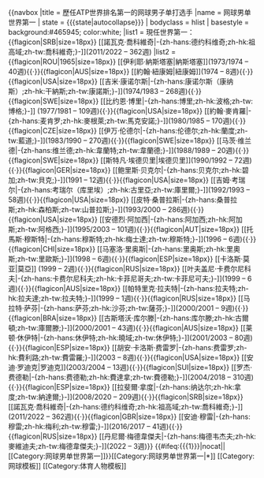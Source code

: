 {{navbox
|title = 歷任ATP世界排名第一的网球男子单打选手
|name  = 网球男单世界第一
| state     = {{{state|autocollapse}}}
| bodyclass = hlist
| basestyle = background:#465945; color:white;
|list1 = 現任世界第一：{{flagicon|SRB|size=18px}} [[諾瓦克·喬科維奇|-{zh-hans:德约科维奇;zh-hk:祖高域;zh-tw:喬科維奇;}-]](2011/2022 – 362週)
|list2 =
{{flagicon|ROU|1965|size=18px}} [[伊利耶·納斯塔塞|納斯塔塞]](1973/1974 – 40週){{·}}{{flagicon|AUS|size=18px}} [[約翰·紐康姆|紐康姆]](1974 – 8週){{·}}{{flagicon|USA|size=18px}} [[吉米·康诺尔斯|-{zh-hans:康诺尔斯（康纳斯）;zh-hk:干納斯;zh-tw:康諾斯;}-]](1974/1983 – 268週){{·}}{{flagicon|SWE|size=18px}} [[比约恩·博里|-{zh-hans:博里;zh-hk:波格;zh-tw:博格;}-]] (1977/1981 – 109週){{·}}{{flagicon|USA|size=18px}} [[約翰·麥肯羅|-{zh-hans:麦肯罗;zh-hk:麥根萊;zh-tw:馬克安諾;}-]](1980/1985 – 170週){{·}}{{flagicon|CZE|size=18px}} [[伊万·伦德尔|-{zh-hans:伦德尔;zh-hk:蘭度;zh-tw:藍道;}-]](1983/1990 – 270週){{·}}{{flagicon|SWE|size=18px}} [[马茨·维兰德|-{zh-hans:维兰德;zh-hk:韋蘭特;zh-tw:韋蘭德;}-]](1988/1989 – 20週){{·}}{{flagicon|SWE|size=18px}} [[斯特凡·埃德贝里|埃德贝里]](1990/1992 – 72週){{·}}{{flagicon|GER|size=18px}} [[鲍里斯·贝克尔|-{zh-hans:贝克尔;zh-hk:碧加;zh-tw:貝克;}-]](1991 – 12週){{·}}{{flagicon|USA|size=18px}} [[吉姆·考瑞尔|-{zh-hans:考瑞尔（库里埃）;zh-hk:古里亞;zh-tw:庫里爾;}-]](1992/1993 – 58週){{·}}{{flagicon|USA|size=18px}} [[皮特·桑普拉斯|-{zh-hans:桑普拉斯;zh-hk:森柏斯;zh-tw:山普拉斯;}-]](1993/2000 – 286週){{·}}{{flagicon|USA|size=18px}} [[安德烈·阿加西|-{zh-hans:阿加西;zh-hk:阿加斯;zh-tw:阿格西;}-]](1995/2003 – 101週){{·}}{{flagicon|AUT|size=18px}} [[托馬斯·穆斯特|-{zh-hans:穆斯特;zh-hk:梅士達;zh-tw:穆斯特;}-]](1996 – 6週){{·}}{{flagicon|CHI|size=18px}} [[马塞洛·里奥斯|-{zh-hans:里奥斯;zh-hk:里奧斯;zh-tw:里歐斯;}-]](1998 – 6週){{·}}{{flagicon|ESP|size=18px}} [[卡洛斯·莫亚|莫亞]] (1999 – 2週){{·}}{{flagicon|RUS|size=18px}} [[叶夫盖尼·卡费尔尼科夫|-{zh-hans:卡费尔尼科夫;zh-hk:卡菲尼哥夫;zh-tw:卡菲尼可夫;}-]](1999 – 6週){{·}}{{flagicon|AUS|size=18px}} [[帕特里克·拉夫特|-{zh-hans:拉夫特;zh-hk:拉夫達;zh-tw:拉夫特;}-]](1999 – 1週){{·}}{{flagicon|RUS|size=18px}} [[马拉特·萨芬|-{zh-hans:萨芬;zh-hk:沙芬;zh-tw:薩芬;}-]](2000/2001 – 9週){{·}}{{flagicon|BRA|size=18px}} [[古斯塔沃·库尔滕|-{zh-hans:库尔滕;zh-hk:古爾頓;zh-tw:庫爾滕;}-]](2000/2001 – 43週){{·}}{{flagicon|AUS|size=18px}} [[莱顿·休伊特|-{zh-hans:休伊特;zh-hk:曉域;zh-tw:休伊特;}-]](2001/2003 – 80週){{·}}{{flagicon|ESP|size=18px}} [[胡安·卡洛斯·费雷罗|-{zh-hans:费雷罗;zh-hk:費利路;zh-tw:費雷羅;}-]](2003 – 8週){{·}}{{flagicon|USA|size=18px}} [[安迪·罗迪克|罗迪克]](2003/2004 – 13週){{·}}{{flagicon|SUI|size=18px}} [[罗杰·费德勒|-{zh-hans:费德勒;zh-hk:費達拿;zh-tw:費德勒;}-]](2004/2018 – 310週){{·}}{{flagicon|ESP|size=18px}} [[拉斐爾·拿度|-{zh-hans:纳达尔;zh-hk:拿度;zh-tw:納達爾;}-]](2008/2020 – 209週){{·}}{{flagicon|SRB|size=18px}} [[諾瓦克·喬科維奇|-{zh-hans:德约科维奇;zh-hk:祖高域;zh-tw:喬科維奇;}-]](2011/2022 – 362週){{·}}{{flagicon|GBR|size=18px}} [[安迪·穆雷|-{zh-hans:穆雷;zh-hk:梅利;zh-tw:穆雷;}-]](2016/2017 – 41週){{·}}{{flagicon|RUS|size=18px}} [[丹尼爾·梅德韋傑夫|-{zh-hans:梅德韦杰夫;zh-hk:麥維迪夫;zh-tw:梅德韋傑夫;}-]](2022 – 3週)}} <includeonly>{{#ifeq:{{{1}}}|nocat||[[Category:网球男单世界第一]]}}</includeonly><noinclude>[[Category:网球男单世界第一|*]]
[[Category:网球模板]]
[[Category:体育人物模板]]</noinclude>